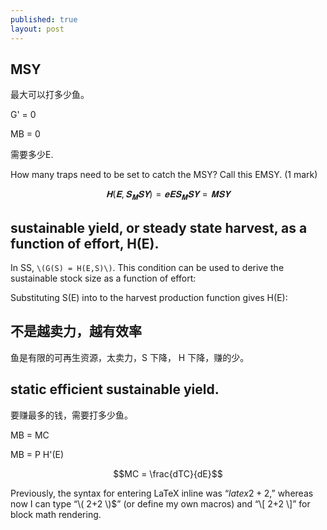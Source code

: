 ```yaml
---
published: true
layout: post
---
```

## MSY

最大可以打多少鱼。

G' = 0


MB = 0

需要多少E.

How many traps need to be set to catch the MSY? Call this EMSY. (1 mark)


$$𝐇( 𝐄, 𝐒_𝐌𝐒𝐘) = 𝐞 𝐄 𝐒_𝐌𝐒𝐘 = 𝐌𝐒𝐘$$




## sustainable yield, or steady state harvest, as a function of effort, H(E).

In SS, `\(G(S) = H(E,S)\)`. This condition can be used to derive the sustainable stock size
as a function of effort:

Substituting S(E) into to the harvest production function gives H(E):


## 不是越卖力，越有效率

鱼是有限的可再生资源，太卖力，S 下降， H 下降，赚的少。

## static efficient sustainable yield.

要赚最多的钱，需要打多少鱼。

MB = MC

MB = P H'(E)

$$MC = \frac{dTC}{dE}$$


Previously, the syntax for entering LaTeX inline was “$latex 2+2$,” whereas now I can type “\\( 2+2 \\)$” (or define my own macros) and “\\[ 2+2 \\]” for block math rendering.